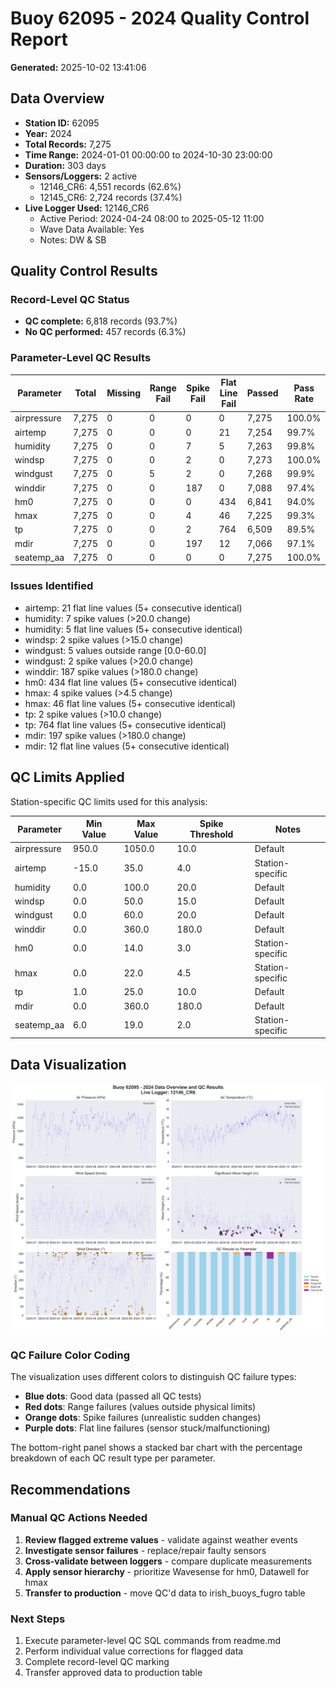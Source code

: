 # Buoy 62095 - 2024 Quality Control Report

**Generated:** 2025-10-02 13:41:06

## Data Overview

- **Station ID:** 62095
- **Year:** 2024
- **Total Records:** 7,275
- **Time Range:** 2024-01-01 00:00:00 to 2024-10-30 23:00:00
- **Duration:** 303 days
- **Sensors/Loggers:** 2 active
  - 12146_CR6: 4,551 records (62.6%)
  - 12145_CR6: 2,724 records (37.4%)
- **Live Logger Used:** 12146_CR6
  - Active Period: 2024-04-24 08:00 to 2025-05-12 11:00
  - Wave Data Available: Yes
  - Notes: DW & SB

## Quality Control Results

### Record-Level QC Status

- **QC complete:** 6,818 records (93.7%)
- **No QC performed:** 457 records (6.3%)

### Parameter-Level QC Results

| Parameter | Total | Missing | Range Fail | Spike Fail | Flat Line Fail | Passed | Pass Rate |
|-----------|--------|---------|------------|------------|----------------|--------|-----------|
| airpressure | 7,275 | 0 | 0 | 0 | 0 | 7,275 | 100.0% |
| airtemp | 7,275 | 0 | 0 | 0 | 21 | 7,254 | 99.7% |
| humidity | 7,275 | 0 | 0 | 7 | 5 | 7,263 | 99.8% |
| windsp | 7,275 | 0 | 0 | 2 | 0 | 7,273 | 100.0% |
| windgust | 7,275 | 0 | 5 | 2 | 0 | 7,268 | 99.9% |
| winddir | 7,275 | 0 | 0 | 187 | 0 | 7,088 | 97.4% |
| hm0 | 7,275 | 0 | 0 | 0 | 434 | 6,841 | 94.0% |
| hmax | 7,275 | 0 | 0 | 4 | 46 | 7,225 | 99.3% |
| tp | 7,275 | 0 | 0 | 2 | 764 | 6,509 | 89.5% |
| mdir | 7,275 | 0 | 0 | 197 | 12 | 7,066 | 97.1% |
| seatemp_aa | 7,275 | 0 | 0 | 0 | 0 | 7,275 | 100.0% |

### Issues Identified

- airtemp: 21 flat line values (5+ consecutive identical)
- humidity: 7 spike values (>20.0 change)
- humidity: 5 flat line values (5+ consecutive identical)
- windsp: 2 spike values (>15.0 change)
- windgust: 5 values outside range [0.0-60.0]
- windgust: 2 spike values (>20.0 change)
- winddir: 187 spike values (>180.0 change)
- hm0: 434 flat line values (5+ consecutive identical)
- hmax: 4 spike values (>4.5 change)
- hmax: 46 flat line values (5+ consecutive identical)
- tp: 2 spike values (>10.0 change)
- tp: 764 flat line values (5+ consecutive identical)
- mdir: 197 spike values (>180.0 change)
- mdir: 12 flat line values (5+ consecutive identical)

## QC Limits Applied

Station-specific QC limits used for this analysis:

| Parameter | Min Value | Max Value | Spike Threshold | Notes |
|-----------|-----------|-----------|-----------------|-------|
| airpressure | 950.0 | 1050.0 | 10.0 | Default |
| airtemp | -15.0 | 35.0 | 4.0 | Station-specific |
| humidity | 0.0 | 100.0 | 20.0 | Default |
| windsp | 0.0 | 50.0 | 15.0 | Default |
| windgust | 0.0 | 60.0 | 20.0 | Default |
| winddir | 0.0 | 360.0 | 180.0 | Default |
| hm0 | 0.0 | 14.0 | 3.0 | Station-specific |
| hmax | 0.0 | 22.0 | 4.5 | Station-specific |
| tp | 1.0 | 25.0 | 10.0 | Default |
| mdir | 0.0 | 360.0 | 180.0 | Default |
| seatemp_aa | 6.0 | 19.0 | 2.0 | Station-specific |

## Data Visualization

![QC Overview](buoy_62095_2024_qc_overview.png)

### QC Failure Color Coding

The visualization uses different colors to distinguish QC failure types:

- **Blue dots**: Good data (passed all QC tests)
- **Red dots**: Range failures (values outside physical limits)
- **Orange dots**: Spike failures (unrealistic sudden changes)
- **Purple dots**: Flat line failures (sensor stuck/malfunctioning)

The bottom-right panel shows a stacked bar chart with the percentage breakdown of each QC result type per parameter.

## Recommendations

### Manual QC Actions Needed

1. **Review flagged extreme values** - validate against weather events
2. **Investigate sensor failures** - replace/repair faulty sensors
3. **Cross-validate between loggers** - compare duplicate measurements
4. **Apply sensor hierarchy** - prioritize Wavesense for hm0, Datawell for hmax
5. **Transfer to production** - move QC'd data to irish_buoys_fugro table

### Next Steps

1. Execute parameter-level QC SQL commands from readme.md
2. Perform individual value corrections for flagged data
3. Complete record-level QC marking
4. Transfer approved data to production table

